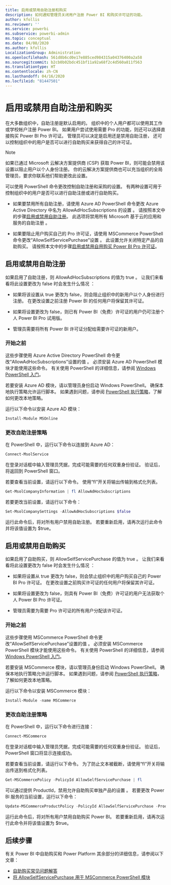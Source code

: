 ```yaml
---
title: 启用或禁用自助注册和购买
description: 如何通知管理员关闭用户注册 Power BI 和购买许可证的功能。
author: kfollis
ms.reviewer: ''
ms.service: powerbi
ms.subservice: powerbi-admin
ms.topic: conceptual
ms.date: 04/08/2020
ms.author: kfollis
LocalizationGroup: Administration
ms.openlocfilehash: 561d8b6cd0e17e885ced984315a04376400a2a58
ms.sourcegitcommit: b2cb0b02bdc451bf11a92a68f2c4d560a811f563
ms.translationtype: HT
ms.contentlocale: zh-CN
ms.lasthandoff: 04/16/2020
ms.locfileid: "81447501"
---
```

# <a name="enable-or-disable-self-service-sign-up-and-purchasing"></a>启用或禁用自助注册和购买

在大多数组织中，自助注册是默认启用的。 组织中的个人用户都可以使用其工作或学校帐户注册 Power BI。 如果用户尝试使用需要 Pro 的功能，则还可以选择直接购买 Power BI Pro 许可证。 管理员可以决定是启用还是禁用自助注册， 还可以控制组织中的用户是否可以进行自助购买来获得自己的许可证。

> [!NOTE]
>如果已通过 Microsoft 云解决方案提供商 (CSP) 获取 Power BI，则可能会禁用该设置以阻止用户以个人身份注册。 你的云解决方案提供商也可以充当组织的全局管理员，要求你联系他们帮助更改此设置。
>
>

可以使用 PowerShell 命令更改控制自助注册和采购的设置。 有两种设置可用于控制组织中的用户是否可以进行自助注册或进行自助购买。

- 如果要禁用所有自助注册，请使用 Azure AD PowerShell 命令更改 Azure Active Directory 中名为 AllowAdHocSubscriptions 的设置  。 请按照本文中的步骤[启用或禁用自助注册](#enable-or-disable-self-service-signup)。 此选项将禁用所有 Microsoft 基于云的应用和服务的自助注册  。

- 如果要阻止用户购买自己的 Pro 许可证，请使用 MSCommerce PowerShell 命令更改“AllowSelfServicePurchase”设置  。 此设置允许关闭特定产品的自助购买。 请按照本文中的步骤[启用或禁用自用购买 Power BI Pro 许可证](#enable-or-disable-self-service-purchase)。

## <a name="enable-or-disable-self-service-signup"></a>启用或禁用自助注册

如果启用了自助注册，则 AllowAdHocSubscriptions 的值为 true   。 让我们来看看将此设置更改为 false 时会发生什么情况  ：

- 如果将该设置从 true 更改为 false，则会阻止组织中的新用户以个人身份进行注册。 在更改设置之前注册 Power BI 的任何用户将保留其许可证。

- 如果将设置更改为 false，则已有 Power BI（免费）许可证的用户仍可注册个人 Power BI Pro 试用版。

- 管理员需要将所有 Power BI 许可证分配给需要许可证的新用户。

### <a name="before-you-begin"></a>开始之前

这些步骤使用 Azure Active Directory PowerShell 命令更改“AllowAdHocSubscriptions”设置的值  。 必须安装 Azure AD PowerShell 模块才能使用这些命令。 有关使用 PowerShell 的详细信息，请参阅 [Windows PowerShell 入门](https://docs.microsoft.com/powershell/scripting/getting-started/getting-started-with-windows-powershell?view=powershell-7)。

若要安装 Azure AD 模块，请以管理员身份启动 Windows PowerShell。 确保本地执行策略允许运行脚本。 如果遇到问题，请参阅 [PowerShell 执行策略](https://docs.microsoft.com/powershell/module/microsoft.powershell.core/about/about_execution_policies?view=powershell-7#powershell-execution-policies)，了解如何更改本地策略。

运行以下命令以安装 Azure AD 模块：

```powershell
Install-Module MSOnline
```

### <a name="change-the-self-service-signup-policy"></a>更改自助注册策略

在 PowerShell 中，运行以下命令以连接到 Azure AD：

```powershell
Connect-MsolService
```

在登录对话框中输入管理员凭据，完成可能需要的任何双重身份验证。 验证后，将返回到 PowerShell 窗口。

若要查看当前设置，请运行以下命令。 使用“fl”开关将输出传输到格式化列表。

```powershell
Get-MsolCompanyInformation | fl AllowAdHocSubscriptions
```

若要更改当前设置，请运行以下命令：

```powershell
Set-MsolCompanySettings -AllowAdHocSubscriptions $false
```

运行此命令后，将对所有用户禁用自助注册。 若要重新启用，请再次运行此命令并将该值设置为 $true。

## <a name="enable-or-disable-self-service-purchase"></a>启用或禁用自助购买

如果启用了自助购买，则 AllowSelfServicePurchase 的值为 true   。 让我们来看看将此设置更改为 false 时会发生什么情况  ：

- 如果将设置从 true 更改为 false，则会禁止组织中的用户购买自己的 Power BI Pro 许可证。 在更改设置之前购买许可证的任何用户将保留其许可证。

- 如果将设置更改为 false，则具有 Power BI（免费）许可证的用户无法获取个人 Power BI Pro 许可证。 

- 管理员需要为需要 Pro 许可证的所有用户分配该许可证。

### <a name="before-you-begin"></a>开始之前

这些步骤使用 MSCommerce PowerShell 命令更改“AllowSelfServicePurchase”设置的值  。 必须安装 MSCommerce PowerShell 模块才能使用这些命令。 有关使用 PowerShell 的详细信息，请参阅 [Windows PowerShell 入门](https://docs.microsoft.com/powershell/scripting/getting-started/getting-started-with-windows-powershell?view=powershell-7)。

若要安装 MSCommerce 模块，请以管理员身份启动 Windows PowerShell。 确保本地执行策略允许运行脚本。 如果遇到问题，请参阅 [PowerShell 执行策略](https://docs.microsoft.com/powershell/module/microsoft.powershell.core/about/about_execution_policies?view=powershell-7#powershell-execution-policies)，了解如何更改本地策略。

运行以下命令以安装 MSCommerce 模块：

```powershell
Install-Module -name MSCommerce
```

### <a name="change-the-self-service-signup-policy"></a>更改自助注册策略

在 PowerShell 中，运行以下命令进行连接：

```powershell
Connect-MSCommerce
```

在登录对话框中输入管理员凭据，完成可能需要的任何双重身份验证。 验证后，PowerShell 窗口将显示连接成功。

若要查看当前设置，请运行以下命令。 为了防止文本被截断，请使用“fl”开关将输出传送到格式化列表。

```powershell
Get-MSCommercePolicy -PolicyId AllowSelfServicePurchase | fl
```

可以通过提供 ProductId，禁用允许自助购买单独产品的设置  。 若要更改 Power BI 服务的当前设置，运行以下命令：

```powershell
Update-MSCommerceProductPolicy -PolicyId AllowSelfServicePurchase -ProductId CFQ7TTC0L3PB -Enabled $False
```

运行此命令后，将对所有用户禁用自助购买 Power BI。 若要重新启用，请再次运行此命令并将该值设置为 $true。

## <a name="next-steps"></a>后续步骤

有关 Power BI 中自助购买和 Power Platform 其余部分的详细信息，请参阅以下文章：

- [自助购买常见问题解答](https://docs.microsoft.com/microsoft-365/commerce/subscriptions/self-service-purchase-faq?view=o365-worldwide#admin-capabilities)
- [将 AllowSelfServicePurchase 用于 MSCommerce PowerShell 模块](https://docs.microsoft.com/microsoft-365/commerce/subscriptions/allowselfservicepurchase-powershell?view=o365-worldwide)

